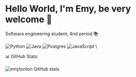 # Hello World, I'm Emy, be very welcome 💫

  Software engineering student, 4nd period 📚 \
 \
 ![Python](https://img.shields.io/badge/python-3670A0?style=for-the-badge&logo=python&logoColor=ffdd54)
 ![Java](https://img.shields.io/badge/java-%23ED8B00.svg?style=for-the-badge&logo=openjdk&logoColor=white)
 ![Postgres](https://img.shields.io/badge/postgres-%23316192.svg?style=for-the-badge&logo=postgresql&logoColor=white)
 ![JavaScript](https://img.shields.io/badge/javascript-%23323330.svg?style=for-the-badge&logo=javascript&logoColor=%23F7DF1E)
\

 

📊 GitHub Stats:\
\
![emytonton GitHub stats](https://github-readme-stats.vercel.app/api?username=emytonton&show_icons=true&theme=synthwave)
